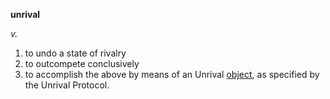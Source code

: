 **unrival**

*v.*

1. to undo a state of rivalry
1. to outcompete conclusively
1. to accomplish the above by means of an Unrival [object](object/object.md), as specified by the Unrival Protocol.
